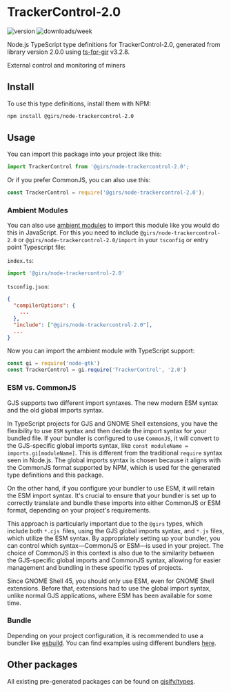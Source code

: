 
# TrackerControl-2.0

![version](https://img.shields.io/npm/v/@girs/node-trackercontrol-2.0)
![downloads/week](https://img.shields.io/npm/dw/@girs/node-trackercontrol-2.0)


Node.js TypeScript type definitions for TrackerControl-2.0, generated from library version 2.0.0 using [ts-for-gir](https://github.com/gjsify/ts-for-gir) v3.2.8.

External control and monitoring of miners

## Install

To use this type definitions, install them with NPM:
```bash
npm install @girs/node-trackercontrol-2.0
```

## Usage

You can import this package into your project like this:
```ts
import TrackerControl from '@girs/node-trackercontrol-2.0';
```

Or if you prefer CommonJS, you can also use this:
```ts
const TrackerControl = require('@girs/node-trackercontrol-2.0');
```

### Ambient Modules

You can also use [ambient modules](https://github.com/gjsify/ts-for-gir/tree/main/packages/cli#ambient-modules) to import this module like you would do this in JavaScript.
For this you need to include `@girs/node-trackercontrol-2.0` or `@girs/node-trackercontrol-2.0/import` in your `tsconfig` or entry point Typescript file:

`index.ts`:
```ts
import '@girs/node-trackercontrol-2.0'
```

`tsconfig.json`:
```json
{
  "compilerOptions": {
    ...
  },
  "include": ["@girs/node-trackercontrol-2.0"],
  ...
}
```

Now you can import the ambient module with TypeScript support: 

```ts
const gi = require('node-gtk')
const TrackerControl = gi.require('TrackerControl', '2.0')
```



### ESM vs. CommonJS

GJS supports two different import syntaxes. The new modern ESM syntax and the old global imports syntax.

In TypeScript projects for GJS and GNOME Shell extensions, you have the flexibility to use `ESM` syntax and then decide the import syntax for your bundled file. If your bundler is configured to use `CommonJS`, it will convert to the GJS-specific global imports syntax, like `const moduleName = imports.gi[moduleName]`. This is different from the traditional `require` syntax seen in Node.js. The global imports syntax is chosen because it aligns with the CommonJS format supported by NPM, which is used for the generated type definitions and this package.

On the other hand, if you configure your bundler to use ESM, it will retain the ESM import syntax. It's crucial to ensure that your bundler is set up to correctly translate and bundle these imports into either CommonJS or ESM format, depending on your project's requirements.

This approach is particularly important due to the `@girs` types, which include both `*.cjs `files, using the GJS global imports syntax, and `*.js` files, which utilize the ESM syntax. By appropriately setting up your bundler, you can control which syntax—CommonJS or ESM—is used in your project. The choice of CommonJS in this context is also due to the similarity between the GJS-specific global imports and CommonJS syntax, allowing for easier management and bundling in these specific types of projects.

Since GNOME Shell 45, you should only use ESM, even for GNOME Shell extensions. Before that, extensions had to use the global import syntax, unlike normal GJS applications, where ESM has been available for some time.

### Bundle

Depending on your project configuration, it is recommended to use a bundler like [esbuild](https://esbuild.github.io/). You can find examples using different bundlers [here](https://github.com/gjsify/ts-for-gir/tree/main/examples).

## Other packages

All existing pre-generated packages can be found on [gjsify/types](https://github.com/gjsify/types).

